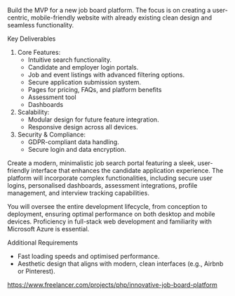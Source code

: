 Build the MVP for a new job board platform. The focus is on creating a user-centric, mobile-friendly website with already existing clean design and seamless functionality.

Key Deliverables
1. Core Features:
    - Intuitive search functionality.
    - Candidate and employer login portals.
    - Job and event listings with advanced filtering options.
    - Secure application submission system.
    - Pages for pricing, FAQs, and platform benefits
    - Assessment tool
    - Dashboards
2. Scalability:
    - Modular design for future feature integration.
    - Responsive design across all devices.
3. Security & Compliance:
    - GDPR-compliant data handling.
    - Secure login and data encryption.

Create a modern, minimalistic job search portal featuring a sleek, user-friendly interface that enhances the candidate application experience. The platform will incorporate complex functionalities, including secure user logins, personalised dashboards, assessment integrations, profile management, and interview tracking capabilities.

You will oversee the entire development lifecycle, from conception to deployment, ensuring optimal performance on both desktop and mobile devices. Proficiency in full-stack web development and familiarity with Microsoft Azure is essential.

Additional Requirements
- Fast loading speeds and optimised performance.
- Aesthetic design that aligns with modern, clean interfaces (e.g., Airbnb or Pinterest).

https://www.freelancer.com/projects/php/innovative-job-board-platform